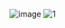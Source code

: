 ![image](https://github.com/georgebreje/georgebreje-presentation-site/assets/71724835/ec6b1b3a-1bac-4de7-8113-48b6fee50dcb)
![1](https://github.com/georgebreje/georgebreje-presentation-site/assets/71724835/cf343e3c-14da-468e-a637-353de3623ea2)
